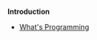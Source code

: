 <!-- **Getting Started**

- [Installation Windows](Getting_started/01_1_python_installation_win.md)
- [Installation Mac](Getting_started/01_2_python_installation_mac.md)
- [Creating a project](Getting_started/03_create_new_project.md)
- [Using Léa](Getting_started/04_lea.md)
- [Debugging](Getting_started/06_debugging.md)
- [OneDrive](Getting_started/07_one_drive.md) -->

**Introduction**

- [What's Programming](Notes/02_what_is_programming.md)
<!-- - [Files & Folders](Notes/01_file_manipulation.md)
- [Introduction to Python](Notes/03_introduction_to_Python.md) -->

<!--
**Numeric Variables**

- [What are literals](Notes/04_intro_literals.md)
- [Variables & Constants](Notes/08_variables.md)
- [Integers & Floats](Notes/05_integers_floats.md)
- [Booleans](Notes/07_booleans.md)

**Strings Variables**

- [Strings](Notes/06_1_strings.md)
- [String Operations](Notes/06_1_2_strings_operations.md)
- [F string formatting](Notes/06_2_f_strings.md)

**Operators**

- [Arithmetic Operators](Notes/10_arithmetic_operatos.md)
- [Assignment Operators](Notes/11_assignment_operators.md)
- [Comparison Operators](Notes/12_comparison_operators.md)
- [Logical Operators](Notes/13_logical_operators.md)

**Turtle Graphics**

- [Intro to turtle](Notes/09_1_turtle_graphics.md)
- [Draw a house](Notes/09_2_draw_house.md)

**Statements**

- [If statement](Notes/26_conditions_if.md)
- [If/Else statement](/Notes/27_conditions_if_else.md)
- [For loop](Notes/23_1_for_loop)

**Functions**

- [What are functions](https://john-abbott-college.github.io/SN1-Notes/Notes/16_1_functions_cartoon.pdf)
- [Math Functions](Notes/17_functions_math_module.md)
- [Basic I/O Functions](Notes/18_functions_print_input.md)
- [User defined functions](Notes/19_user_defined_functions.md)


**Lists**

- [List introduction](Notes/28_1_lists.md)
- [Looping over lists](Notes/28_2_lists.md)

**Additional notes**

- [List Comprehensions](Notes/23_3_for_loop_list_comprehension.md)
- [List in action](Notes/28_3_lists.md)

**Files**

- [Reading/Writing Files](Notes/35_reading_files.md)

**Scientific modules**

- [Installing modules](Notes/33_1_matplotlib_and_numpy.md)
- [Intro to Numpy](Notes/33_2_numpy.md) -->

<!--
**Python Data Types**

- [Type Hinting](Notes/20_functions_type_hint.md)

- [Scopes](Notes/21_functions_and_scopes.md)

- [What are literals](Notes/04_intro_literals.md)
- [Booleans](Notes/07_booleans.md)

**Lists**

- [List in action](Notes/28_3_lists.md)

**Math To Python**

- [Accumulators & Series](Notes/31_accumulator_pattern.md)
- [Formula Translator](Notes/32_from_math_to_python.md)

 -->
